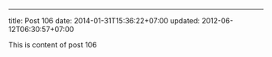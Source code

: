 ---
title: Post 106
date: 2014-01-31T15:36:22+07:00
updated: 2012-06-12T06:30:57+07:00

This is content of post 106
